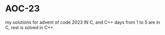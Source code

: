 # AOC-23
my solutions for advent of code 2023 IN C, and C++
days from 1 to 5 are in C, rest is solved in C++
